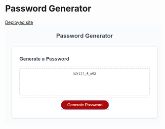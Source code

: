 # Password Generator



[Deployed site](https://andrewjhrussell.github.io/passwordGenerator/)
![image of working app](./assets/images/password.PNG)